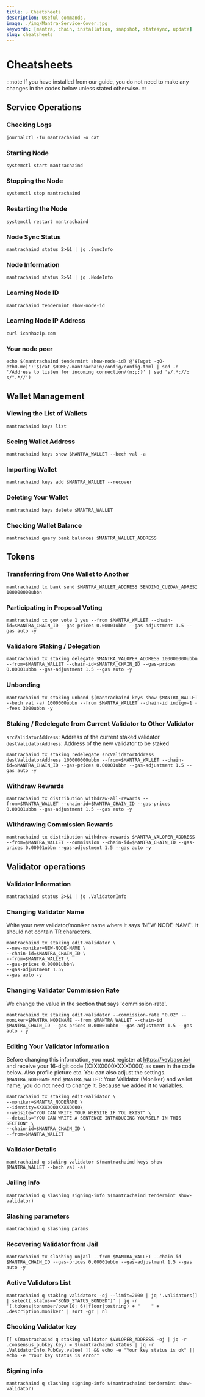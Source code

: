 ```yaml
---
title: ⤴️ Cheatsheets
description: Useful commands.
image: ./img/Mantra-Service-Cover.jpg
keywords: [mantra, chain, installation, snapshot, statesync, update]
slug: cheatsheets
---
```


# Cheatsheets
:::note
If you have installed from our guide, you do not need to make any changes in the codes below unless stated otherwise.
:::

## Service Operations

### Checking Logs
```
journalctl -fu mantrachaind -o cat
```

### Starting Node
```
systemctl start mantrachaind
```

### Stopping the Node
```
systemctl stop mantrachaind
```

### Restarting the Node
```
systemctl restart mantrachaind
```

### Node Sync Status
```
mantrachaind status 2>&1 | jq .SyncInfo
```

### Node Information
```
mantrachaind status 2>&1 | jq .NodeInfo
```

### Learning Node ID
```
mantrachaind tendermint show-node-id
```

### Learning Node IP Address
```
curl icanhazip.com
```

### Your node peer
```
echo $(mantrachaind tendermint show-node-id)'@'$(wget -qO- eth0.me)':'$(cat $HOME/.mantrachain/config/config.toml | sed -n '/Address to listen for incoming connection/{n;p;}' | sed 's/.*://; s/".*//')
```

## Wallet Management

### Viewing the List of Wallets
```
mantrachaind keys list
```

### Seeing Wallet Address
```
mantrachaind keys show $MANTRA_WALLET --bech val -a
```

### Importing Wallet
```
mantrachaind keys add $MANTRA_WALLET --recover
```

### Deleting Your Wallet
```
mantrachaind keys delete $MANTRA_WALLET
```

### Checking Wallet Balance
```
mantrachaind query bank balances $MANTRA_WALLET_ADDRESS
```

## Tokens

### Transferring from One Wallet to Another
```
mantrachaind tx bank send $MANTRA_WALLET_ADDRESS SENDING_CUZDAN_ADRESI 100000000ubbn
```

### Participating in Proposal Voting
```
mantrachaind tx gov vote 1 yes --from $MANTRA_WALLET --chain-id=$MANTRA_CHAIN_ID --gas-prices 0.00001ubbn --gas-adjustment 1.5 --gas auto -y
```

### Validatore Staking / Delegation
```
mantrachaind tx staking delegate $MANTRA_VALOPER_ADDRESS 100000000ubbn --from=$MANTRA_WALLET --chain-id=$MANTRA_CHAIN_ID --gas-prices 0.00001ubbn --gas-adjustment 1.5 --gas auto -y
```
### Unbonding
```
mantrachaind tx staking unbond $(mantrachaind keys show $MANTRA_WALLET --bech val -a) 1000000ubbn --from $MANTRA_WALLET --chain-id indigo-1 --fees 3000ubbn -y
```

### Staking / Redelegate from Current Validator to Other Validator
`srcValidatorAddress`: Address of the current staked validator
`destValidatorAddress`: Address of the new validator to be staked
```
mantrachaind tx staking redelegate srcValidatorAddress destValidatorAddress 100000000ubbn --from=$MANTRA_WALLET --chain-id=$MANTRA_CHAIN_ID --gas-prices 0.00001ubbn --gas-adjustment 1.5 --gas auto -y
```

### Withdraw Rewards
```
mantrachaind tx distribution withdraw-all-rewards --from=$MANTRA_WALLET --chain-id=$MANTRA_CHAIN_ID --gas-prices 0.00001ubbn --gas-adjustment 1.5 --gas auto -y
```

### Withdrawing Commission Rewards

```
mantrachaind tx distribution withdraw-rewards $MANTRA_VALOPER_ADDRESS --from=$MANTRA_WALLET --commission --chain-id=$MANTRA_CHAIN_ID --gas-prices 0.00001ubbn --gas-adjustment 1.5 --gas auto -y
```

## Validator operations

### Validator Information
```
mantrachaind status 2>&1 | jq .ValidatorInfo
```

### Changing Validator Name
Write your new validator/moniker name where it says 'NEW-NODE-NAME'. It should not contain TR characters.
```
mantrachaind tx staking edit-validator \
--new-moniker=NEW-NODE-NAME \
--chain-id=$MANTRA_CHAIN_ID \
--from=$MANTRA_WALLET \
--gas-prices 0.00001ubbn\
--gas-adjustment 1.5\
--gas auto -y
```

### Changing Validator Commission Rate
We change the value in the section that says 'commission-rate'.
```
mantrachaind tx staking edit-validator --commission-rate "0.02" --moniker=$MANTRA_NODENAME --from $MANTRA_WALLET --chain-id $MANTRA_CHAIN_ID --gas-prices 0.00001ubbn --gas-adjustment 1.5 --gas auto - y
```

### Editing Your Validator Information
Before changing this information, you must register at https://keybase.io/ and receive your 16-digit code (XXXX0000XXXX0000) as seen in the code below. Also profile picture etc. You can also adjust the settings.
`$MANTRA_NODENAME` and `$MANTRA_WALLET`: Your Validator (Moniker) and wallet name, you do not need to change it. Because we added it to variables.
```
mantrachaind tx staking edit-validator \
--moniker=$MANTRA_NODENAME \
--identity=XXXX0000XXXX0000\
--website="YOU CAN WRITE YOUR WEBSITE IF YOU EXIST" \
--details="YOU CAN WRITE A SENTENCE INTRODUCING YOURSELF IN THIS SECTION" \
--chain-id=$MANTRA_CHAIN_ID \
--from=$MANTRA_WALLET
```

### Validator Details
```
mantrachaind q staking validator $(mantrachaind keys show $MANTRA_WALLET --bech val -a)
```

### Jailing info
```
mantrachaind q slashing signing-info $(mantrachaind tendermint show-validator)
```

### Slashing parameters
```
mantrachaind q slashing params
```

### Recovering Validator from Jail
```
mantrachaind tx slashing unjail --from $MANTRA_WALLET --chain-id $MANTRA_CHAIN_ID --gas-prices 0.00001ubbn --gas-adjustment 1.5 --gas auto -y
```

### Active Validators List
```
mantrachaind q staking validators -oj --limit=2000 | jq '.validators[] | select(.status=="BOND_STATUS_BONDED")' | jq -r '(.tokens|tonumber/pow(10; 6)|floor|tostring) + " 	 " + .description.moniker' | sort -gr | nl
```

### Checking Validator key
```
[[ $(mantrachaind q staking validator $VALOPER_ADDRESS -oj | jq -r .consensus_pubkey.key) = $(mantrachaind status | jq -r .ValidatorInfo.PubKey.value) ]] && echo -e "Your key status is ok" || echo -e "Your key status is error"
```

### Signing info
```
mantrachaind q slashing signing-info $(mantrachaind tendermint show-validator)
```
